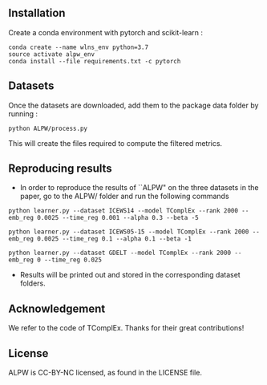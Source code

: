 ## Installation
Create a conda environment with pytorch and scikit-learn :
```
conda create --name wlns_env python=3.7
source activate alpw_env
conda install --file requirements.txt -c pytorch
```

## Datasets
Once the datasets are downloaded, add them to the package data folder by running :
```
python ALPW/process.py
```

This will create the files required to compute the filtered metrics.

## Reproducing results

* In order to reproduce the results of ``ALPW" on the three datasets in the paper, go to the ALPW/ folder and run the following commands

```
python learner.py --dataset ICEWS14 --model TComplEx --rank 2000 --emb_reg 0.0025 --time_reg 0.001 --alpha 0.3 --beta -5

python learner.py --dataset ICEWS05-15 --model TComplEx --rank 2000 --emb_reg 0.0025 --time_reg 0.1 --alpha 0.1 --beta -1

python learner.py --dataset GDELT --model TComplEx --rank 2000 --emb_reg 0 --time_reg 0.025
```
* Results will be printed out and stored in the corresponding dataset folders.

## Acknowledgement
We refer to the code of TComplEx. Thanks for their great contributions!

## License
ALPW is CC-BY-NC licensed, as found in the LICENSE file.

